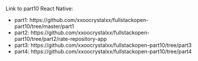 Link to part10 React Native:

<ul>
<li>
part1: https://github.com/xxoocrystalxx/fullstackopen-part10/tree/master/part1
</li>
<li>
part2: https://github.com/xxoocrystalxx/fullstackopen-part10/tree/part2/rate-repository-app
</li>
<li>
part3: https://github.com/xxoocrystalxx/fullstackopen-part10/tree/part3
</li>
<li>
part4: https://github.com/xxoocrystalxx/fullstackopen-part10/tree/part4
</li>
